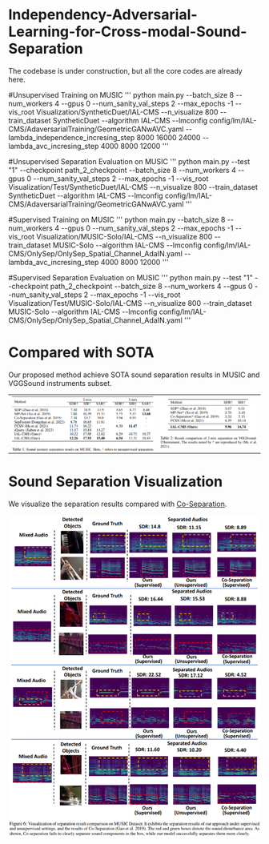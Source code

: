 # Independency-Adversarial-Learning-for-Cross-modal-Sound-Separation
The codebase is under construction, but all the core codes are already here.

#Unsupervised Training on MUSIC
'''
python main.py --batch_size 8 --num_workers 4 --gpus 0 --num_sanity_val_steps 2 --max_epochs -1 --vis_root Visualization/SyntheticDuet/IAL-CMS --n_visualize 800 --train_dataset SyntheticDuet --algorithm IAL-CMS --lmconfig config/lm/IAL-CMS/AdaversarialTraining/GeometricGANwAVC.yaml --lambda_independence_incresing_step 8000 16000 24000 --lambda_avc_incresing_step 4000 8000 12000 
'''

#Unsupervised Separation Evaluation on MUSIC
'''
python main.py --test "1" --checkpoint path_2_checkpoint  --batch_size 8 --num_workers 4 --gpus 0 --num_sanity_val_steps 2 --max_epochs -1 --vis_root Visualization/Test/SyntheticDuet/IAL-CMS --n_visualize 800 --train_dataset SyntheticDuet --algorithm IAL-CMS --lmconfig config/lm/IAL-CMS/AdaversarialTraining/GeometricGANwAVC.yaml
'''

#Supervised Training on MUSIC
'''
python main.py --batch_size 8 --num_workers 4 --gpus 0 --num_sanity_val_steps 2 --max_epochs -1 --vis_root Visualization/MUSIC-Solo/IAL-CMS --n_visualize 800 --train_dataset MUSIC-Solo --algorithm IAL-CMS --lmconfig config/lm/IAL-CMS/OnlySep/OnlySep_Spatial_Channel_AdaIN.yaml  --lambda_avc_incresing_step 4000 8000 12000 
'''

#Supervised Separation Evaluation on MUSIC
'''
python main.py --test "1" --checkpoint path_2_checkpoint --batch_size 8 --num_workers 4 --gpus 0 --num_sanity_val_steps 2 --max_epochs -1 --vis_root Visualization/Test/MUSIC-Solo/IAL-CMS --n_visualize 800 --train_dataset MUSIC-Solo --algorithm IAL-CMS --lmconfig config/lm/IAL-CMS/OnlySep/OnlySep_Spatial_Channel_AdaIN.yaml
'''

# Compared with SOTA
Our proposed method achieve SOTA sound separation results in MUSIC and VGGSound instruments subset.
<div align="center">
<table><tr>
<td><img src="Pictures/MUSIC.png" align=center></td>
<td><img src="Pictures/VGGSound.png" align=center ></td>
</tr></table>
</div>

# Sound Separation Visualization
We visualize the separation results compared with [Co-Separation](https://github.com/rhgao/co-separation/tree/master).
<div align="center">
<img src="Pictures/Visualization.png" align=center>
</div>
